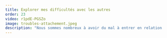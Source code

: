 ```yaml
---
title: Explorer mes difficultés avec les autres
order: 23
video: r1pdE-PGSZo
image: troubles-attachement.jpeg
description: "Nous sommes nombreux à avoir du mal à entrer en relation avec les autres. Mais quand cela devient vraiment envahissant, on parle alors de troubles de l'attachement. Comment ils apparaissent ? Quelles en sont les concéquences ? Comment les traiter ? Catherine va nous donner des éléments de réponse."
---
```

